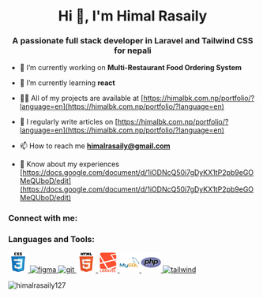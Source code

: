 <h1 align="center">Hi 👋, I'm Himal Rasaily</h1>
<h3 align="center">A passionate full stack developer in Laravel and Tailwind CSS for nepali</h3>

- 🔭 I’m currently working on **Multi-Restaurant Food Ordering System**

- 🌱 I’m currently learning **react**

- 👨‍💻 All of my projects are available at [https://himalbk.com.np/portfolio/?language=en](https://himalbk.com.np/portfolio/?language=en)

- 📝 I regularly write articles on [https://himalbk.com.np/portfolio/?language=en](https://himalbk.com.np/portfolio/?language=en)

- 📫 How to reach me **himalrasaily@gmail.com**

- 📄 Know about my experiences [https://docs.google.com/document/d/1iODNcQ50i7gDyKX1tP2pb9eGOMeQUboD/edit](https://docs.google.com/document/d/1iODNcQ50i7gDyKX1tP2pb9eGOMeQUboD/edit)

<h3 align="left">Connect with me:</h3>
<p align="left">
</p>

<h3 align="left">Languages and Tools:</h3>
<p align="left"> <a href="https://www.w3schools.com/css/" target="_blank" rel="noreferrer"> <img src="https://raw.githubusercontent.com/devicons/devicon/master/icons/css3/css3-original-wordmark.svg" alt="css3" width="40" height="40"/> </a> <a href="https://www.figma.com/" target="_blank" rel="noreferrer"> <img src="https://www.vectorlogo.zone/logos/figma/figma-icon.svg" alt="figma" width="40" height="40"/> </a> <a href="https://git-scm.com/" target="_blank" rel="noreferrer"> <img src="https://www.vectorlogo.zone/logos/git-scm/git-scm-icon.svg" alt="git" width="40" height="40"/> </a> <a href="https://www.w3.org/html/" target="_blank" rel="noreferrer"> <img src="https://raw.githubusercontent.com/devicons/devicon/master/icons/html5/html5-original-wordmark.svg" alt="html5" width="40" height="40"/> </a> <a href="https://laravel.com/" target="_blank" rel="noreferrer"> <img src="https://raw.githubusercontent.com/devicons/devicon/master/icons/laravel/laravel-plain-wordmark.svg" alt="laravel" width="40" height="40"/> </a> <a href="https://www.mysql.com/" target="_blank" rel="noreferrer"> <img src="https://raw.githubusercontent.com/devicons/devicon/master/icons/mysql/mysql-original-wordmark.svg" alt="mysql" width="40" height="40"/> </a> <a href="https://www.php.net" target="_blank" rel="noreferrer"> <img src="https://raw.githubusercontent.com/devicons/devicon/master/icons/php/php-original.svg" alt="php" width="40" height="40"/> </a> <a href="https://tailwindcss.com/" target="_blank" rel="noreferrer"> <img src="https://www.vectorlogo.zone/logos/tailwindcss/tailwindcss-icon.svg" alt="tailwind" width="40" height="40"/> </a> </p>

<p><img align="center" src="https://github-readme-stats.vercel.app/api/top-langs?username=himalrasaily127&show_icons=true&locale=en&layout=compact" alt="himalrasaily127" /></p>
